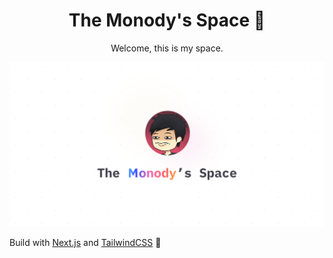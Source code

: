 <h1 align="center">The Monody's Space 🌝</h1>

<div align="center">
  <p>Welcome, this is my space.</p>
  <a href="https://monodyle.github.io/">
    <img src="./public/assets/cover.png" alt="Preview" title="The Monody's Space 🌝" />
  </a>
</div>

Build with [Next.js](https://nextjs.org/) and [TailwindCSS](https://tailwindcss.com/) 💖
